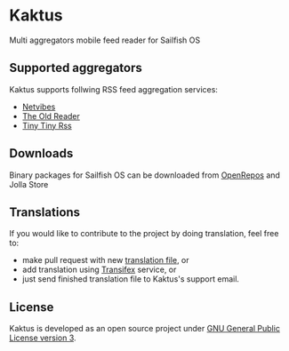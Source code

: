 # Kaktus

Multi aggregators mobile feed reader for Sailfish OS

## Supported aggregators

Kaktus supports follwing RSS feed aggregation services:
- [Netvibes](http://www.netvibes.com/)
- [The Old Reader](https://theoldreader.com/)
- [Tiny Tiny Rss](https://tt-rss.org)

## Downloads

Binary packages for Sailfish OS can be downloaded
from [OpenRepos](https://openrepos.net/content/mkiol/kaktus) and Jolla Store

## Translations
If you would like to contribute to the project by doing translation, feel free to:
* make pull request with new [translation file](https://github.com/mkiol/kaktus/tree/master/translations), or
* add translation using [Transifex](https://www.transifex.com/mkiol/kaktus/) service, or
* just send finished translation file to Kaktus's support email.

## License
Kaktus is developed as an open source project under
[GNU General Public License version 3](https://www.gnu.org/licenses/gpl-3.0.en.html).
